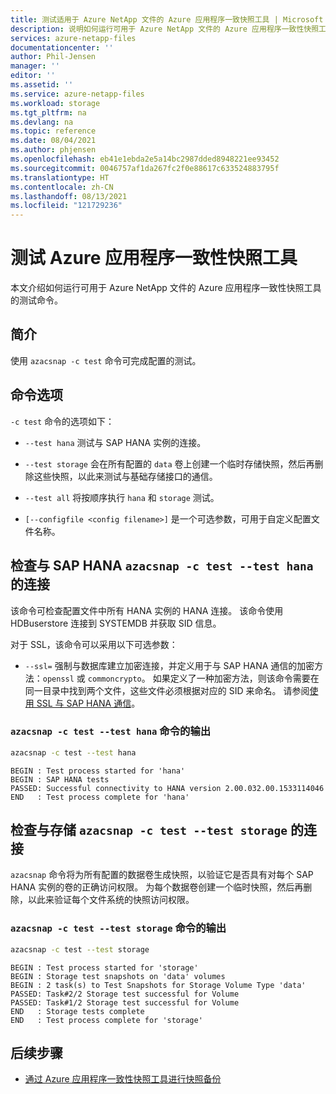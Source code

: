 ```yaml
---
title: 测试适用于 Azure NetApp 文件的 Azure 应用程序一致快照工具 | Microsoft Docs
description: 说明如何运行可用于 Azure NetApp 文件的 Azure 应用程序一致性快照工具的测试命令。
services: azure-netapp-files
documentationcenter: ''
author: Phil-Jensen
manager: ''
editor: ''
ms.assetid: ''
ms.service: azure-netapp-files
ms.workload: storage
ms.tgt_pltfrm: na
ms.devlang: na
ms.topic: reference
ms.date: 08/04/2021
ms.author: phjensen
ms.openlocfilehash: eb41e1ebda2e5a14bc2987dded8948221ee93452
ms.sourcegitcommit: 0046757af1da267fc2f0e88617c633524883795f
ms.translationtype: HT
ms.contentlocale: zh-CN
ms.lasthandoff: 08/13/2021
ms.locfileid: "121729236"
---
```

# <a name="test-azure-application-consistent-snapshot-tool"></a>测试 Azure 应用程序一致性快照工具

本文介绍如何运行可用于 Azure NetApp 文件的 Azure 应用程序一致性快照工具的测试命令。

## <a name="introduction"></a>简介

使用 `azacsnap -c test` 命令可完成配置的测试。

## <a name="command-options"></a>命令选项

`-c test` 命令的选项如下：

- `--test hana` 测试与 SAP HANA 实例的连接。

- `--test storage` 会在所有配置的 `data` 卷上创建一个临时存储快照，然后再删除这些快照，以此来测试与基础存储接口的通信。 

- `--test all` 将按顺序执行 `hana` 和 `storage` 测试。

- `[--configfile <config filename>]` 是一个可选参数，可用于自定义配置文件名称。

## <a name="check-connectivity-with-sap-hana-azacsnap--c-test---test-hana"></a>检查与 SAP HANA `azacsnap -c test --test hana` 的连接

该命令可检查配置文件中所有 HANA 实例的 HANA 连接。 该命令使用 HDBuserstore 连接到 SYSTEMDB 并获取 SID 信息。

对于 SSL，该命令可以采用以下可选参数：

- `--ssl=` 强制与数据库建立加密连接，并定义用于与 SAP HANA 通信的加密方法：`openssl` 或 `commoncrypto`。 如果定义了一种加密方法，则该命令需要在同一目录中找到两个文件，这些文件必须根据对应的 SID 来命名。 请参阅[使用 SSL 与 SAP HANA 通信](azacsnap-installation.md#using-ssl-for-communication-with-sap-hana)。

### <a name="output-of-the-azacsnap--c-test---test-hana-command"></a>`azacsnap -c test --test hana` 命令的输出

```bash
azacsnap -c test --test hana
```

```output
BEGIN : Test process started for 'hana'
BEGIN : SAP HANA tests
PASSED: Successful connectivity to HANA version 2.00.032.00.1533114046
END   : Test process complete for 'hana'
```

## <a name="check-connectivity-with-storage-azacsnap--c-test---test-storage"></a>检查与存储 `azacsnap -c test --test storage` 的连接

`azacsnap` 命令将为所有配置的数据卷生成快照，以验证它是否具有对每个 SAP HANA 实例的卷的正确访问权限。 为每个数据卷创建一个临时快照，然后再删除，以此来验证每个文件系统的快照访问权限。

### <a name="output-of-the-azacsnap--c-test---test-storage-command"></a>`azacsnap -c test --test storage` 命令的输出

```bash
azacsnap -c test --test storage
```

```output
BEGIN : Test process started for 'storage'
BEGIN : Storage test snapshots on 'data' volumes
BEGIN : 2 task(s) to Test Snapshots for Storage Volume Type 'data'
PASSED: Task#2/2 Storage test successful for Volume
PASSED: Task#1/2 Storage test successful for Volume
END   : Storage tests complete
END   : Test process complete for 'storage'
```

## <a name="next-steps"></a>后续步骤

- [通过 Azure 应用程序一致性快照工具进行快照备份](azacsnap-cmd-ref-backup.md)
